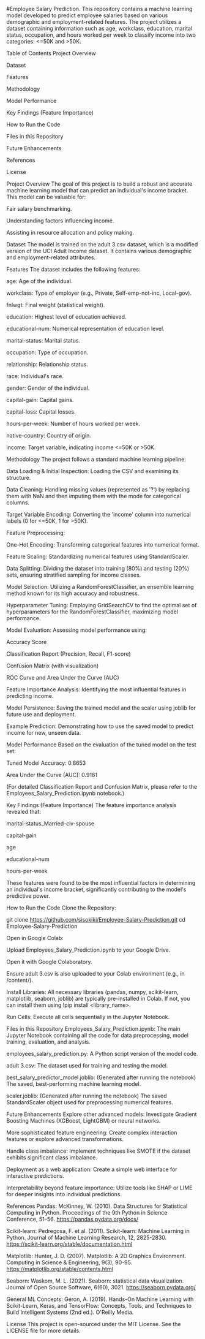 #Employee Salary Prediction.
This repository contains a machine learning model developed to predict employee salaries based on various demographic and employment-related features. The project utilizes a dataset containing information such as age, workclass, education, marital status, occupation, and hours worked per week to classify income into two categories: <=50K and >50K.

Table of Contents
Project Overview

Dataset

Features

Methodology

Model Performance

Key Findings (Feature Importance)

How to Run the Code

Files in this Repository

Future Enhancements

References

License

Project Overview
The goal of this project is to build a robust and accurate machine learning model that can predict an individual's income bracket. This model can be valuable for:

Fair salary benchmarking.

Understanding factors influencing income.

Assisting in resource allocation and policy making.

Dataset
The model is trained on the adult 3.csv dataset, which is a modified version of the UCI Adult Income dataset. It contains various demographic and employment-related attributes.

Features
The dataset includes the following features:

age: Age of the individual.

workclass: Type of employer (e.g., Private, Self-emp-not-inc, Local-gov).

fnlwgt: Final weight (statistical weight).

education: Highest level of education achieved.

educational-num: Numerical representation of education level.

marital-status: Marital status.

occupation: Type of occupation.

relationship: Relationship status.

race: Individual's race.

gender: Gender of the individual.

capital-gain: Capital gains.

capital-loss: Capital losses.

hours-per-week: Number of hours worked per week.

native-country: Country of origin.

income: Target variable, indicating income <=50K or >50K.

Methodology
The project follows a standard machine learning pipeline:

Data Loading & Initial Inspection: Loading the CSV and examining its structure.

Data Cleaning: Handling missing values (represented as '?') by replacing them with NaN and then imputing them with the mode for categorical columns.

Target Variable Encoding: Converting the 'income' column into numerical labels (0 for <=50K, 1 for >50K).

Feature Preprocessing:

One-Hot Encoding: Transforming categorical features into numerical format.

Feature Scaling: Standardizing numerical features using StandardScaler.

Data Splitting: Dividing the dataset into training (80%) and testing (20%) sets, ensuring stratified sampling for income classes.

Model Selection: Utilizing a RandomForestClassifier, an ensemble learning method known for its high accuracy and robustness.

Hyperparameter Tuning: Employing GridSearchCV to find the optimal set of hyperparameters for the RandomForestClassifier, maximizing model performance.

Model Evaluation: Assessing model performance using:

Accuracy Score

Classification Report (Precision, Recall, F1-score)

Confusion Matrix (with visualization)

ROC Curve and Area Under the Curve (AUC)

Feature Importance Analysis: Identifying the most influential features in predicting income.

Model Persistence: Saving the trained model and the scaler using joblib for future use and deployment.

Example Prediction: Demonstrating how to use the saved model to predict income for new, unseen data.

Model Performance
Based on the evaluation of the tuned model on the test set:

Tuned Model Accuracy: 0.8653

Area Under the Curve (AUC): 0.9181

(For detailed Classification Report and Confusion Matrix, please refer to the Employees_Salary_Prediction.ipynb notebook.)

Key Findings (Feature Importance)
The feature importance analysis revealed that:

marital-status_Married-civ-spouse

capital-gain

age

educational-num

hours-per-week

These features were found to be the most influential factors in determining an individual's income bracket, significantly contributing to the model's predictive power.

How to Run the Code
Clone the Repository:

git clone https://github.com/sisokiki/Employee-Salary-Prediction.git
cd Employee-Salary-Prediction

Open in Google Colab:

Upload Employees_Salary_Prediction.ipynb to your Google Drive.

Open it with Google Colaboratory.

Ensure adult 3.csv is also uploaded to your Colab environment (e.g., in /content/).

Install Libraries: All necessary libraries (pandas, numpy, scikit-learn, matplotlib, seaborn, joblib) are typically pre-installed in Colab. If not, you can install them using !pip install <library_name>.

Run Cells: Execute all cells sequentially in the Jupyter Notebook.

Files in this Repository
Employees_Salary_Prediction.ipynb: The main Jupyter Notebook containing all the code for data preprocessing, model training, evaluation, and analysis.

employees_salary_prediction.py: A Python script version of the model code.

adult 3.csv: The dataset used for training and testing the model.

best_salary_predictor_model.joblib: (Generated after running the notebook) The saved, best-performing machine learning model.

scaler.joblib: (Generated after running the notebook) The saved StandardScaler object used for preprocessing numerical features.

Future Enhancements
Explore other advanced models: Investigate Gradient Boosting Machines (XGBoost, LightGBM) or neural networks.

More sophisticated feature engineering: Create complex interaction features or explore advanced transformations.

Handle class imbalance: Implement techniques like SMOTE if the dataset exhibits significant class imbalance.

Deployment as a web application: Create a simple web interface for interactive predictions.

Interpretability beyond feature importance: Utilize tools like SHAP or LIME for deeper insights into individual predictions.

References
Pandas: McKinney, W. (2010). Data Structures for Statistical Computing in Python. Proceedings of the 9th Python in Science Conference, 51–56. https://pandas.pydata.org/docs/

Scikit-learn: Pedregosa, F. et al. (2011). Scikit-learn: Machine Learning in Python. Journal of Machine Learning Research, 12, 2825-2830. https://scikit-learn.org/stable/documentation.html

Matplotlib: Hunter, J. D. (2007). Matplotlib: A 2D Graphics Environment. Computing in Science & Engineering, 9(3), 90-95. https://matplotlib.org/stable/contents.html

Seaborn: Waskom, M. L. (2021). Seaborn: statistical data visualization. Journal of Open Source Software, 6(60), 3021. https://seaborn.pydata.org/

General ML Concepts: Géron, A. (2019). Hands-On Machine Learning with Scikit-Learn, Keras, and TensorFlow: Concepts, Tools, and Techniques to Build Intelligent Systems (2nd ed.). O'Reilly Media.

License
This project is open-sourced under the MIT License. See the LICENSE file for more details. 
